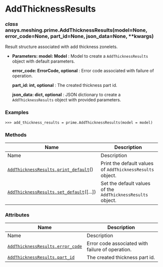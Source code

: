 # AddThicknessResults

<a id="ansys.meshing.prime.AddThicknessResults"></a>

### *class* ansys.meshing.prime.AddThicknessResults(model=None, error_code=None, part_id=None, json_data=None, \*\*kwargs)

Result structure associated with add thickness zonelets.

* **Parameters:**
  **model: Model**
  : Model to create a `AddThicknessResults` object with default parameters.

  **error_code: ErrorCode, optional**
  : Error code associated with failure of operation.

  **part_id: int, optional**
  : The created thickness part id.

  **json_data: dict, optional**
  : JSON dictionary to create a `AddThicknessResults` object with provided parameters.

### Examples

```pycon
>>> add_thickness_results = prime.AddThicknessResults(model = model)
```

<!-- !! processed by numpydoc !! -->

### Methods

| Name | Description |
|-----------------------------------------------------------------------------------------------------------------------------------------------------------|-------------------------------------------------------------|
| Name | Description |
| [`AddThicknessResults.print_default`](ansys.meshing.prime.AddThicknessResults.print_default.md#ansys.meshing.prime.AddThicknessResults.print_default)()   | Print the default values of `AddThicknessResults` object.   |
| [`AddThicknessResults.set_default`](ansys.meshing.prime.AddThicknessResults.set_default.md#ansys.meshing.prime.AddThicknessResults.set_default)([...])    | Set the default values of the `AddThicknessResults` object. |

### Attributes

| Name | Description |
|------------------------------------------------------------------------------------------------------------------------------------------------|----------------------------------------------------|
| Name | Description |
| [`AddThicknessResults.error_code`](ansys.meshing.prime.AddThicknessResults.error_code.md#ansys.meshing.prime.AddThicknessResults.error_code)   | Error code associated with failure of operation.   |
| [`AddThicknessResults.part_id`](ansys.meshing.prime.AddThicknessResults.part_id.md#ansys.meshing.prime.AddThicknessResults.part_id)            | The created thickness part id.                     |
<!-- vale on -->